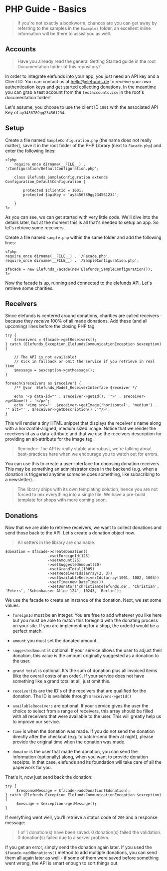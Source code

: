 PHP Guide - Basics
==================

> If you're not exactly a bookworm, chances are you can get away by referring to the samples in the `Examples` folder, an
> excellent inline information will be there to assist you as well.


Accounts
--------

> Have you already read the general Getting Started guide in the root Documentation folder of this repository?

In order to integrate elefunds into your app, you just need an API key and a Client ID. You can contact us at <hello@elefunds.de> to receive your own authentication keys and get started collecting donations.
In the meantime you can grab a test account from the `testaccounts.csv` in the root's documentation folder!

Let's assume, you choose to use the client ID `1001` with the associated API Key of `ay3456789gg234561234`.


Setup
-----

Create a file named `SampleConfiguration.php` (the name does not really matter), save it in the root folder of the PHP
Library (next to `Facade.php`) and enter the following lines:

    <?php
        require_once dirname(__FILE__) . '/Configuration/DefaultConfiguration.php';

        class Elefunds_SampleConfiguration extends Configuration_DefaultConfiguration {

            protected $clientId = 1001;
            protected $apiKey = 'ay3456789gg234561234';

        }
    ?>

As you can see, we can get started with very little code. We'll dive into the details later, but at the moment this is all that's needed
to setup an app. So let's retrieve some receivers.

Create a file named `sample.php` within the same folder and add the following lines:

    <?php
    require_once dirname(__FILE__) . '/Facade.php';
    require_once dirname(__FILE__) . '/SampleConfiguration.php';

    $facade = new Elefunds_Facade(new Elefunds_SampleConfiguration());
    ?>

Now the facade is up, running and connected to the elefunds API. Let's retrieve some charities.


Receivers
---------

Since elefunds is centered around donations, charities are called receivers - because they *receive* 100% of all made donations.
Add these (and all upcoming) lines before the closing PHP tag:

    try {
        $receivers = $facade->getReceivers();
    } catch (Elefunds_Exception_ElefundsCommunicationException $exception) {

        // The API is not available!
        // Kick in fallback or omit the service if you retrieve in real time
        $message = $exception->getMessage();
    }

    foreach($receivers as $receiver) {
        /** @var  Elefunds_Model_ReceiverInterface $receiver */

        echo '<p data-id="' . $receiver->getId(). '">' . $receiver->getName() . '</p>';
        echo '<img src="' .$receiver->getImage('horizontal', 'medium') . '" alt="' . $receiver->getDescription() .'"/>';
    }

This will render a tiny HTML snippet that displays the receiver's name along with a horizontal-aligned, medium sized image.
Notice that we render the receivers id as a data-attribute and that we use the receivers description for providing an alt-attribute
for the image tag.

> Reminder: The API is really stable and robust, we're talking about best-practices here when we encourage you to watch out
> for errors.

You can use this to create a user-interface for choosing donation receivers. This may be something an administrator does in the backend
(e.g. when a donation is triggered anytime someone does something, like subscribing to a newsletter).

> The library ships with its own templating solution, hence you are not forced to mix everything into a single file. We have a pre-build template
> for shops with more coming soon.


Donations
---------

Now that we are able to retrieve receivers, we want to collect donations and send those back to the API. Let's create a donation object now.

> All setters in the library are chainable.

    $donation = $facade->createDonation()
                       ->setForeignId(125)
                       ->setAmount(25)
                       ->setSuggestedAmount(20)
                       ->setGrandTotal(1005)
                       ->setReceiverIds(array(2, 3))
                       ->setAvailableReceiverIds(array(1001, 1002, 1003))
                       ->setTime(new DateTime())
                       ->setDonator('christian@elefunds.de', 'Christian', 'Peters', 'Schönhauser Allee 124', 10243, 'Berlin');


We use the facade to create an instance of the donation. Next, we set some values:

- `foreignId` must be an integer. You are free to add whatever you like here but you must be able to match this foreignId
with the donating process on your site. If you are implementing for a shop, the orderId would be a perfect match.

- `amount` you must set the donated amount.

- `suggestedAmount` is optional. If your service allows the user to adjust their donation, this value is the amount originally suggested as a donation to the user.

- `grand total` is optional. It's the sum of donation plus all invoiced items (like the overall costs of an order). If your service
does not have something like a grand total at all, just omit this.

- `receiverIds` are the ID's of the receivers that are qualified for the donation. The ID is available through `$receivers->getId()`

- `availableReceivers` are optional. If your service gives the user the choice to select from a range of receivers, this array should be filled with all receivers that were available to the user. This will greatly help us to improve our service.

- `time` is when the donation was made. If you do not send the donation directly after the checkout (e.g. to batch-send them at night),
please provide the original time when the donation was made.

- `donator` is the user that made the donation, you can send the information (optionally) along, when you want to provide donation receipts. In
that case, elefunds and its foundation will take care of all the paperwork for you.

That's it, now just send back the donation:

    try {
         $responseMessage = $facade->addDonation($donation);
    } catch (Elefunds_Exception_ElefundsCommunicationException $exception) {
         $message = $exception->getMessage();
    }


If everything went well, you'll retrieve a status code of `200` and a response message:

> 1 of 1 donation(s) have been saved. 0 donation(s) failed the validation. 0 donation(s) failed due to a server problem.

If you get an error, simply send the donation again later. If you used the `$facade->addDonations()` method to
add multiple donations, you can send them all again later as well - if some of them were saved before something went wrong,
the API is smart enough to sort things out.